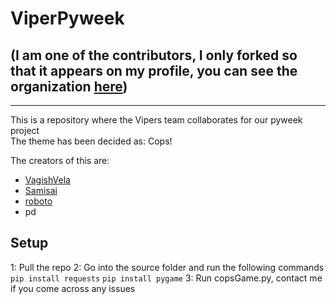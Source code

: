 # ViperPyweek
## (I am one of the contributors, I only forked so that it appears on my profile, you can see the organization [here](https://github.com/ViperPyWeek))
<hr>
This is a repository where the Vipers team collaborates for our pyweek project
<br>
The theme has been decided as: Cops!

The creators of this are:
- [VagishVela](https://github.com/VagishVela)
- [Samisai](https://github.com/VagishVela)
- [roboto](https://github.com/ryaustin)
- pd


## Setup
1: Pull the repo
2: Go into the source folder and run the following commands
  ```pip install requests```
  ```pip install pygame```
3: Run copsGame.py, contact me if you come across any issues
